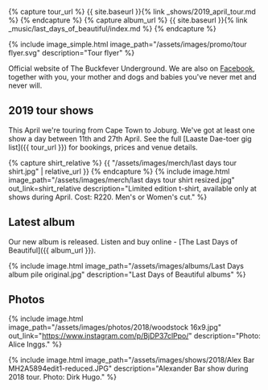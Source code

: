 ---
---

{% capture tour_url %}
    {{ site.baseurl }}{% link _shows/2019_april_tour.md %}
{% endcapture %}
{% capture album_url %}
    {{ site.baseurl }}{% link _music/last_days_of_beautiful/index.md %}
{% endcapture %}


{% include image_simple.html
    image_path="/assets/images/promo/tour flyer.svg"
    description="Tour flyer"
%}

Official website of The Buckfever Underground. We are also on [Facebook](https://www.facebook.com/TheBuckfeverUnderground), together with you, your mother and dogs and babies you've never met and never will.


## 2019 tour shows

This April we're touring from Cape Town to Joburg. We've got at least one show a day between 11th and 27th April. See the full [Laaste Dae-toer gig list]({{ tour_url }}) for bookings, prices and venue details.

<div id="show-list"></div>
<script>
    (function () {
        var tour = [{
                date: "2019-04-11",
                title: "Stellenbosch – Trude Gunther se huis",
            },
            {
                date: "2019-04-12",
                title: "Bainskloof (Wellington) - McBains",
            },
            {
                date: "2019-04-13",
                title: "Hermanus – Hermanus Brewery",
            },
            {
                date: "2019-04-14",
                title: "Knysna – House of Louw Claassens & Pieter Verhoef",
            },
            {
                date: "2019-04-15",
                title: "Port Elizabeth – Jill’s House in Newton Park",
            },
            {
                date: "2019-04-15",
                title: "Grahamstown – The Provost Café",
            }, {
                date: "2019-04-17",
                title: "Lunchtime (11 am): Somerset East – Karoo Tech Hub",
            }, {
                date: "2019-04-17",
                title: "Evening: Cradock – Victoria Manor",
            }, {
                date: "2019-04-18",
                title: "Lunchtime (11 am): Bethulie – Bethulie Boekehotel",
            }, {
                date: "2019-04-18",
                title: "Evening: Smithfield – Bowling Club",
            }, {
                date: "2019-04-19",
                title: "Rosendal – Yolla’s",
            }, {
                date: "2019-04-20",
                title: "Joburg - Dunkelder Onafhanklike Teater",
            }, {
                date: "2019-04-21",
                title: "Pretoria – Marguerite se huis in Rietondale",
            }, {
                date: "2019-04-22",
                title: "Clarens – Mt Horeb Manor",
            }, {
                date: "2019-04-23",
                title: "Dewetsdorp – Die Stoep @ Gemsboklaan",
            }, {
                date: "2019-04-24",
                title: "Britstown – The Old Mill Coffee Shop",
            }, {
                date: "2019-04-25",
                title: "Graaff-Reinet – Hartland Huis",
            }, {
                date: "2019-04-26",
                title: "Brunch: Leeu-Gamka",
            }, {
                date: "2019-04-26",
                title: "Evening: Cape Town - Alma Café",
            }, {
                date: "2019-04-27",
                title: "Darling – Evita se Perron",
            },
        ];

        var today = new Date();
        tour = tour.filter(show => new Date(show.date) >= today);
        var div = document.getElementById('show-list');

        if (tour.length) {
            var p = document.createElement('p');
            p.innerHTML = "Upcoming shows: ";
            div.appendChild(p);

            var ul = document.createElement('ul');
            for (var show of tour) {
                let li = document.createElement('li');
                li.innerHTML = `<b>${show.date}</b> ${show.title}`;
                ul.appendChild(li);
            }
            div.appendChild(ul);
        } else {
            var p = document.createElement('p');
            p.innerHTML = "The tour is finished. Look out for our shows planned for May."
            div.appendChild(p);
        }
    })();
</script>

{% capture shirt_relative %}
    {{ "/assets/images/merch/last days tour shirt.jpg" | relative_url }}
{% endcapture %}
{% include image.html
    image_path="/assets/images/merch/last days tour shirt resized.jpg"
    out_link=shirt_relative
    description="Limited edition t-shirt, available only at shows during April. Cost: R220. Men's or Women's cut."
%}


## Latest album

Our new album is released. Listen and buy online - [The Last Days of Beautiful]({{ album_url }}).

{% include image.html
    image_path="/assets/images/albums/Last Days album pile original.jpg"
    description="Last Days of Beautiful albums"
%}


## Photos

{% include image.html
    image_path="/assets/images/photos/2018/woodstock 16x9.jpg"
    out_link="https://www.instagram.com/p/BjDP37clPpo/"
    description="Photo: Alice Inggs."
%}

{% include image.html
    image_path="/assets/images/shows/2018/Alex Bar MH2A5894edit1-reduced.JPG"
    description="Alexander Bar show during 2018 tour. Photo: Dirk Hugo."
%}
